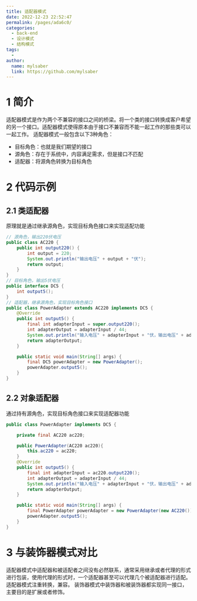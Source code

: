 ```yaml
---
title: 适配器模式
date: 2022-12-23 22:52:47
permalink: /pages/ada6c0/
categories:
  - back-end
  - 设计模式
  - 结构模式
tags:
  - 
author: 
  name: mylsaber
  link: https://github.com/mylsaber
---
```

# 1 简介
适配器模式是作为两个不兼容的接口之间的桥梁。将一个类的接口转换成客户希望的另一个接口。适配器模式使得原本由于接口不兼容而不能一起工作的那些类可以一起工作。
适配器模式一般包含以下3种角色：

- 目标角色：也就是我们期望的接口
- 源角色：存在于系统中，内容满足需求，但是接口不匹配
- 适配器：将源角色转换为目标角色
# 2 代码示例
## 2.1 类适配器
原理就是通过继承源角色，实现目标角色接口来实现适配功能
```java
// 源角色，输出220伏电压
public class AC220 {
    public int output220() {
        int output = 220;
        System.out.println("输出电压" + output + "伏");
        return output;
    }
}
// 目标角色，输出5伏电压
public interface DC5 {
    int output5();
}
// 适配器，继承源角色，实现目标角色接口
public class PowerAdapter extends AC220 implements DC5 {
    @Override
    public int output5() {
        final int adapterInput = super.output220();
        int adapterOutput = adapterInput / 44;
        System.out.println("输入电压" + adapterInput + "伏，输出电压" + adapterOutput + "伏");
        return adapterOutput;
    }

    public static void main(String[] args) {
        final DC5 powerAdapter = new PowerAdapter();
        powerAdapter.output5();
    }
}
```
## 2.2 对象适配器
通过持有源角色，实现目标角色接口来实现适配器功能
```java
public class PowerAdapter implements DC5 {

    private final AC220 ac220;

    public PowerAdapter(AC220 ac220){
        this.ac220 = ac220;
    }
    @Override
    public int output5() {
        final int adapterInput = ac220.output220();
        int adapterOutput = adapterInput / 44;
        System.out.println("输入电压" + adapterInput + "伏，输出电压" + adapterOutput + "伏");
        return adapterOutput;
    }

    public static void main(String[] args) {
        final PowerAdapter powerAdapter = new PowerAdapter(new AC220());
        powerAdapter.output5();
    }
}
```
# 3 与装饰器模式对比
适配器模式中适配器和被适配者之间没有必然联系，通常采用继承或者代理的形式进行包装，使用代理的形式时，一个适配器甚至可以代理几个被适配器进行适配。适配器模式注重转换，兼容。
装饰器模式中装饰器和被装饰器都实现同一接口，主要目的是扩展或者修饰。
